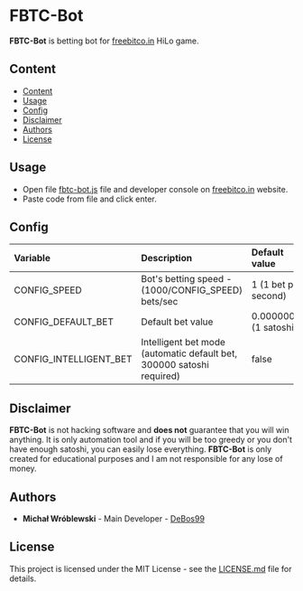 # FBTC-Bot

**FBTC-Bot** is betting bot for [freebitco.in](https://freebitco.in) HiLo game.

## Content

- [Content](#content)
- [Usage](#usage)
- [Config](#config)
- [Disclaimer](#disclaimer)
- [Authors](#authors)
- [License](#license)

## Usage

* Open file [fbtc-bot.js](fbtc-bot.js) file and developer console on [freebitco.in](https://freebitco.in) website.
* Paste code from file and click enter.

## Config

| Variable               | Description                                                          | Default value          |
| :---                   | :---                                                                 | :---                   |
| CONFIG_SPEED           | Bot's betting speed - (1000/CONFIG_SPEED) bets/sec                   | 1 (1 bet per second)   |
| CONFIG_DEFAULT_BET     | Default bet value                                                    | 0.00000001 (1 satoshi) |
| CONFIG_INTELLIGENT_BET | Intelligent bet mode (automatic default bet, 300000 satoshi required) | false                  |

## Disclaimer

**FBTC-Bot** is not hacking software and **does not** guarantee that you will win anything.
It is only automation tool and if you will be too greedy or you don't have enough satoshi, you can easily lose everything.
**FBTC-Bot** is only created for educational purposes and I am not responsible for any lose of money.

## Authors

* **Michał Wróblewski** - Main Developer - [DeBos99](https://github.com/DeBos99)

## License

This project is licensed under the MIT License - see the [LICENSE.md](LICENSE.md) file for details.

